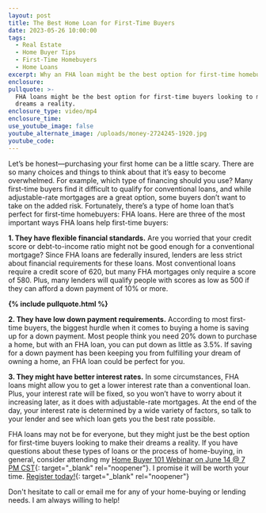 ```yaml
---
layout: post
title: The Best Home Loan for First-Time Buyers
date: 2023-05-26 10:00:00
tags:
  - Real Estate
  - Home Buyer Tips
  - First-Time Homebuyers
  - Home Loans
excerpt: Why an FHA loan might be the best option for first-time homebuyers.
enclosure:
pullquote: >-
  FHA loans might be the best option for first-time buyers looking to make their
  dreams a reality.
enclosure_type: video/mp4
enclosure_time:
use_youtube_image: false
youtube_alternate_image: /uploads/money-2724245-1920.jpg
youtube_code:
---
```

Let’s be honest—purchasing your first home can be a little scary. There are so many choices and things to think about that it’s easy to become overwhelmed. For example, which type of financing should you use? Many first-time buyers find it difficult to qualify for conventional loans, and while adjustable-rate mortgages are a great option, some buyers don’t want to take on the added risk. Fortunately, there’s a type of home loan that’s perfect for first-time homebuyers: FHA loans. Here are three of the most important ways FHA loans help first-time buyers:

**1\. They have flexible financial standards.** Are you worried that your credit score or debt-to-income ratio might not be good enough for a conventional mortgage? Since FHA loans are federally insured, lenders are less strict about financial requirements for these loans. Most conventional loans require a credit score of 620, but many FHA mortgages only require a score of 580. Plus, many lenders will qualify people with scores as low as 500 if they can afford a down payment of 10% or more.

**{% include pullquote.html %}**

**2\. They have low down payment requirements.** According to most first-time buyers, the biggest hurdle when it comes to buying a home is saving up for a down payment. Most people think you need 20% down to purchase a home, but with an FHA loan, you can put down as little as 3.5%. If saving for a down payment has been keeping you from fulfilling your dream of owning a home, an FHA loan could be perfect for you.&nbsp;

**3\. They might have better interest rates.** In some circumstances, FHA loans might allow you to get a lower interest rate than a conventional loan. Plus, your interest rate will be fixed, so you won’t have to worry about it increasing later, as it does with adjustable-rate mortgages. At the end of the day, your interest rate is determined by a wide variety of factors, so talk to your lender and see which loan gets you the best rate possible.&nbsp;

FHA loans may not be for everyone, but they might just be the best option for first-time buyers looking to make their dreams a reality. If you have questions about these types of loans or the process of home-buying, in general, consider attending my [Home Buyer 101 Webinar on June 14 @ 7 PM CST](https://webinar.janleasuremortgage.com/){: target="_blank" rel="noopener"}. I promise it will be worth your time. [Register today!](https://webinar.janleasuremortgage.com/){: target="_blank" rel="noopener"}

Don't hesitate to call or email me for any of your home-buying or lending needs. I am always willing to help!